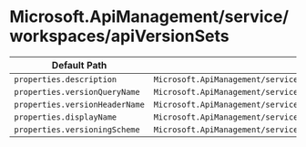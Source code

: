 # Microsoft.ApiManagement/service/workspaces/apiVersionSets

| Default Path | Alias |
|---|---|
| `properties.description` | `Microsoft.ApiManagement/service/workspaces/apiVersionSets/description` |
| `properties.versionQueryName` | `Microsoft.ApiManagement/service/workspaces/apiVersionSets/versionQueryName` |
| `properties.versionHeaderName` | `Microsoft.ApiManagement/service/workspaces/apiVersionSets/versionHeaderName` |
| `properties.displayName` | `Microsoft.ApiManagement/service/workspaces/apiVersionSets/displayName` |
| `properties.versioningScheme` | `Microsoft.ApiManagement/service/workspaces/apiVersionSets/versioningScheme` |

